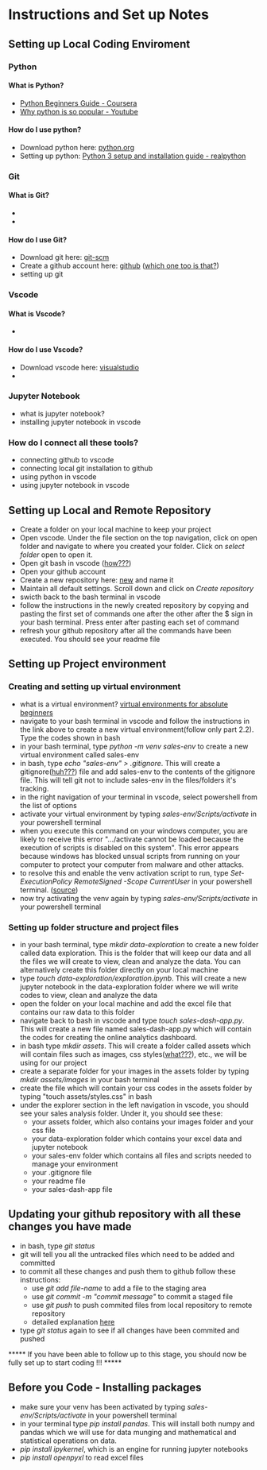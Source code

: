 # **Instructions and Set up Notes**

## **Setting up Local Coding Enviroment**
### **Python**
#### What is Python?
- [Python Beginners Guide - Coursera](https://www.coursera.org/articles/what-is-python-used-for-a-beginners-guide-to-using-python)
- [Why python is so popular - Youtube](https://www.youtube.com/watch?v=Y8Tko2YC5hA)

#### How do I use python?
- Download python here: [python.org](https://www.python.org/downloads/) 
- Setting up python: [Python 3 setup and installation guide - realpython](https://realpython.com/installing-python/)

### **Git**
#### What is Git?
- 
- 

#### How do I use Git?
- Download git here: [git-scm](https://git-scm.com/downloads)
- Create a github account here: [github](https://github.com/) ([which one too is that?](https://www.howtogeek.com/180167/htg-explains-what-is-github-and-what-do-geeks-use-it-for/))
- setting up git

### **Vscode**
#### What is Vscode?
- 

#### How do I use Vscode?
- Download vscode here: [visualstudio](https://code.visualstudio.com/download)
- 

### **Jupyter Notebook**
- what is jupyter notebook?
- installing jupyter notebook in vscode

### **How do I connect all these tools?**
- connecting github to vscode
- connecting local git installation to github
- using python in vscode
- using jupyter notebook in vscode


## **Setting up Local and Remote Repository**
- Create a folder on your local machine to keep your project
- Open vscode. Under the file section on the top navigation, click on open folder and navigate to where you created your folder. Click on *select folder* open to open it.
- Open git bash in vscode ([how???](https://stackoverflow.com/questions/42606837/how-do-i-use-bash-on-windows-from-the-visual-studio-code-integrated-terminal))
- Open your github account
- Create a new repository here: [new](https://github.com/new) and name it
- Maintain all default settings. Scroll down and click on *Create repository*
- swicth back to the bash terminal in vscode
- follow the instructions in the newly created repository by copying and pasting the first set of commands one after the other after the $ sign in your bash terminal. Press enter after pasting each set of command
- refresh your github repository after all the commands have been executed. You should see your readme file


## **Setting up Project environment**

### **Creating and setting up virtual environment**
- what is a virtual environment? [virtual environments for absolute beginners](https://towardsdatascience.com/virtual-environments-for-absolute-beginners-what-is-it-and-how-to-create-one-examples-a48da8982d4b?gi=cf29cc3b5855)
- navigate to your bash terminal in vscode and follow the instructions in the link above to create a new virtual environment(follow only part 2.2). Type the codes shown in bash
- in your bash terminal, type *python -m venv sales-env* to create a new virtual environment called sales-env
- in bash, type *echo "sales-env" > .gitignore*. This will create a gitignore([huh???](https://www.pluralsight.com/guides/how-to-use-gitignore-file)) file and add sales-env to the contents of the gitignore file. This will tell git not to include sales-env in the files/folders it's tracking. 
- in the right navigation of your terminal in vscode, select powershell from the list of options
- activate your virtual environment by typing *sales-env/Scripts/activate* in your powershell terminal
- when you execute this command on your windows computer, you are likely to receive this error ".../activate cannot be loaded because the execution of scripts is disabled on this system". This error appears because windows has blocked unsual scripts from running on your computer to protect your computer from malware and other attacks.
- to resolve this and enable the venv activation script to run, type *Set-ExecutionPolicy RemoteSigned -Scope CurrentUser* in your powershell terminal. ([source](https://stackoverflow.com/questions/4647429/powershell-on-windows-7-set-executionpolicy-for-regular-users))
- now try activating the venv again by typing *sales-env/Scripts/activate* in your powershell terminal 


### **Setting up folder structure and project files**
- in your bash terminal, type *mkdir data-exploration* to create a new folder called data exploration. This is the folder that will keep our data and all the files we will create to view, clean and analyze the data. You can alternatively create this folder directly on your local machine
- type *touch data-exploration/exploration.ipynb*. This will create a new jupyter notebook in the data-exploration folder where we will write codes to view, clean and analyze the data
- open the folder on your local machine and add the excel file that contains our raw data to this folder
- navigate back to bash in vscode and type *touch sales-dash-app.py*. This will create a new file named sales-dash-app.py which will contain the codes for creating the online analytics dashboard.
- in bash type *mkdir assets*. This will create a folder called assets which will contain files such as images, css styles([what???](https://blog.devmountain.com/what-is-css-and-why-use-it/)), etc., we will be using for our project
- create a separate folder for your images in the assets folder by typing *mkdir assets/images* in your bash terminal
- create the file which will contain your css codes in the assets folder by typing "touch assets/styles.css" in bash 
- under the explorer section in the left navigation in vscode, you should see your sales analysis folder. Under it, you should see these:
    - your assets folder, which also contains your images folder and your css file
    - your data-exploration folder which contains your excel data and jupyter notebook
    - your sales-env folder which contains all files and scripts needed to manage your environment
    - your .gitignore file
    - your readme file
    - your sales-dash-app file


## Updating your github repository with all these changes you have made
- in bash, type *git status*
- git will tell you all the untracked files which need to be added and committed
- to commit all these changes and push them to github follow these instructions:
    - use *git add file-name* to add a file to the staging area
    - use *git commit -m "commit message"* to commit a staged file
    - use *git push* to push commited files from local repository to remote repository
    - detailed explanation [here](https://www.earthdatascience.org/workshops/intro-version-control-git/basic-git-commands/)
- type *git status* again to see if all changes have been commited and pushed



***** If you have been able to follow up to this stage, you should now be fully set up to start coding !!! *****

## Before you Code - Installing packages
- make sure your venv has been activated by typing *sales-env/Scripts/activate* in your powershell terminal
- in your terminal type *pip install pandas*. This will install both numpy and pandas which we will use for data munging and mathematical and statistical operations on data.
- *pip install ipykernel*, which is an engine for running jupyter notebooks
- *pip install openpyxl* to read excel files